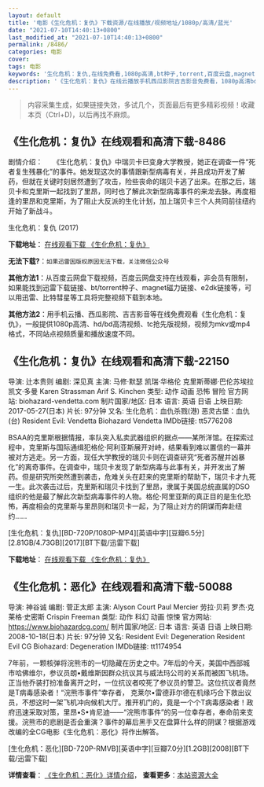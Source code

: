 ```yaml
---
layout: default
title: '电影《生化危机：复仇》下载资源/在线播放/视频地址/1080p/高清/蓝光'
date: "2021-07-10T14:40:13+0800"
last_modified_at: "2021-07-10T14:40:13+0800"
permalink: /8486/
categories: 电影
cover:
tags: 电影
keywords: '生化危机：复仇,在线免费看,1080p高清,bt种子,torrent,百度云盘,magnet,磁力链,迅雷下载资源'
description: '《生化危机：复仇》在线云播放手机西瓜影院吉吉影音免费看，1080p高清bd/hd未删减完整版和tc抢先枪版，mkv/mp4格式，附带bt/torrent种子、magnet/磁力链、百度云盘、网盘资源迅雷下载链接'
---
```


>内容采集生成，如果链接失效，多试几个，页面最后有更多精彩视频！收藏本页（Ctrl+D)，以后再找不麻烦。


## 《生化危机：复仇》在线观看和高清下载-8486

剧情介绍：　　《生化危机：复仇》中瑞贝卡已变身大学教授，她正在调查一件“死者复生残暴化”的事件。她发现这次的事情跟新型病毒有关，并且成功开发了解药，但就在关键时刻居然遭到了攻击，险些丧命的瑞贝卡逃了出来。在那之后，瑞贝卡和克里斯一起找到了里昂，同时也了解此次新型病毒事件的来龙去脉。再度相逢的里昂和克里斯，为了阻止大反派的生化计划，加上瑞贝卡三个人共同前往纽约开始了新战斗。


生化危机：复仇 (2017)

**下载地址**： [在线观看下载 《生化危机：复仇》](https://www.btbtdy.me/btdy/dy10905.html) 


**无法下载?**：`如果迅雷因版权原因无法下载，关注微信公众号 `

**其他方法1**：从百度云网盘下载视频，百度云网盘支持在线观看，非会员有限制，如果能找到迅雷下载链接、bt/torrent种子、magnet磁力链接、e2dk链接等，可以用迅雷、比特彗星等工具将完整视频下载到本地。

**其他方法2**：用手机云播、西瓜影院、吉吉影音等在线免费观看《生化危机：复仇》，一般提供1080p高清、hd/bd高清视频、tc抢先版视频，视频为mkv或mp4格式，不同站点视频质量和播放速度不同。


## 《生化危机：复仇》在线观看和高清下载-22150

导演: 辻本贵则 编剧: 深见真 主演: 马修·默瑟 凯瑞·华格伦 克里斯蒂娜·巴伦苏埃拉 凯文·多曼 Karen Strassman Arif S. Kinchen 类型: 动作 动画 恐怖 冒险 官方网站: biohazard-vendetta.com 制片国家/地区: 日本 语言: 英语 日语 上映日期: 2017-05-27(日本) 片长: 97分钟 又名: 生化危机：血仇杀戮(港) 恶灵古堡：血仇(台) Resident Evil: Vendetta Biohazard Vendetta IMDb链接: tt5776208

BSAA的克里斯根据情报，率队突入私卖武器组织的据点——某所洋馆。在探索过程中，克里斯与国际通缉犯格伦·阿利亚斯展开对峙，结果看到难以置信的一幕并被对方逃走。另一方面，现任大学教授的瑞贝卡则在调查研究“死者苏醒并凶暴化”的离奇事件。在调查中，瑞贝卡发现了新型病毒与此事有关，并开发出了解药。但是研究所突然遭到袭击，危难关头在赶来的克里斯的帮助下，瑞贝卡才九死一生。此次袭击过后，克里斯和瑞贝卡找到了里昂，隶属于美国总统直属的DSO组织的他是最了解此次新型病毒事件的人物。格伦·阿里亚斯的真正目的是生化恐怖，再度相会的克里斯与里昂则和瑞贝卡一起，为了阻止对方的阴谋而奔赴纽约……


[生化危机：复仇][BD-720P/1080P-MP4][英语中字][豆瓣6.5分][2.81GB/4.73GB][2017][BT下载/迅雷下载]

**下载地址**： [在线观看下载 《生化危机：复仇》](https://www.btdx8.com/torrent/shwjfc_2017.html) 


## 《生化危机：恶化》在线观看和高清下载-50088

导演: 神谷诚 编剧: 菅正太郎 主演: Alyson Court Paul Mercier 劳拉·贝莉 罗杰·克莱格·史密斯 Crispin Freeman 类型: 动作 科幻 动画 惊悚 官方网站: https://www.biohazardcg.com/ 制片国家/地区: 日本 语言: 英语 日语 上映日期: 2008-10-18(日本) 片长: 97分钟 又名: Resident Evil: Degeneration Resident Evil CG Biohazard: Degeneration IMDb链接: tt1174954

7年前，一颗核弹将浣熊市的一切隐藏在历史之中。7年后的今天，美国中西部城市哈佛维尔，参议员朗•戴维斯因群众抗议其与威法玛公司的关系而被困飞机场。正当他乔装打扮准备离开之时，一位抗议者咬死了参议员的警卫。这位抗议者竟然是T病毒感染者！“浣熊市事件”幸存者， 克莱尔•雷德菲尔德在机缘巧合下救出议员，不想这时一架飞机冲向候机大厅。推开机门的，竟是一个个T病毒感染者！政府迅速采取对策，里昂•S•肯尼迪——“浣熊市事件”的另一位幸存者，奉命前来支援。浣熊市的悲剧是否会重演？事件的幕后黑手又在盘算什么样的阴谋？根据游戏改编的全CG电影《生化危机：恶化》将作出解答。


[生化危机：恶化][BD-720P-RMVB][英语中字][豆瓣7.0分][1.2GB][2008][BT下载/迅雷下载]

**详情查看**： [《生化危机：恶化》详情介绍](/movie/50088/)， **查看更多**：[本站资源大全](/movie/t/all/)

